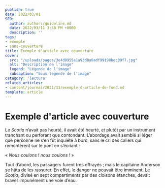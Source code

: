 ```yaml
---
publish: true
date: 2022/03/01
SEO:
  author: authors/guidoline.md
  date: 2022/03/11 3:58 PM +0000
  description: ''
tags:
- exemple
- sans-couverture
title: Exemple d'article avec couverture
cover:
  src: "/uploads/pages/3e4d9955a1a93d8a0adf99198bec09f7.jpg"
  alt: "Description de l'image"
  legend: "Légende de l'image"
  subcaption: "Sous légende de l'image"
category: 'lecture'
related_articles:
- content/journal/2021/11/exemple-d-article-de-fond.md
template: article
---
```


# Exemple d'article avec couverture 

Le *Scotia* n’avait pas heurté, il avait été heurté, et plutôt par un instrument tranchant ou perforant que contondant. L’abordage avait semblé si léger que personne ne s’en fût inquiété à bord, sans le cri des caliers qui remontèrent sur le pont en s’écriant :

« *Nous coulons ! nous coulons !* »

Tout d’abord, les passagers furent très effrayés ; mais le capitaine Anderson se hâta de les rassurer. En effet, le danger ne pouvait être imminent. Le *Scotia*, divisé en sept compartiments par des cloisons étanches, devait braver impunément une voie d’eau.

